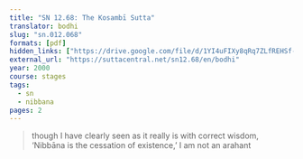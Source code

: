 ```yaml
---
title: "SN 12.68: The Kosambī Sutta"
translator: bodhi
slug: "sn.012.068"
formats: [pdf]
hidden_links: ["https://drive.google.com/file/d/1YI4uFIXy8qRq7ZLfREHSf-SxRpQeLHP8/view?usp=drivesdk"]
external_url: "https://suttacentral.net/sn12.68/en/bodhi"
year: 2000
course: stages
tags:
  - sn
  - nibbana
pages: 2
---
```


> though I have clearly seen as it really is with correct wisdom, ‘Nibbāna is the cessation of existence,’ I am not an arahant
